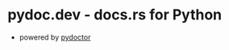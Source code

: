# pydoc.dev - docs.rs for Python

* powered by [pydoctor]


[pydoctor]: https://github.com/twisted/pydoctor
